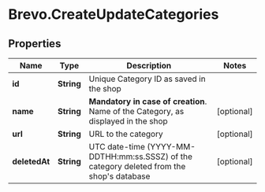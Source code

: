 # Brevo.CreateUpdateCategories

## Properties
Name | Type | Description | Notes
------------ | ------------- | ------------- | -------------
**id** | **String** | Unique Category ID as saved in the shop  | 
**name** | **String** | **Mandatory in case of creation**. Name of the Category, as displayed in the shop  | [optional] 
**url** | **String** | URL to the category | [optional] 
**deletedAt** | **String** | UTC date-time (YYYY-MM-DDTHH:mm:ss.SSSZ) of the category deleted from the shop's database | [optional] 


